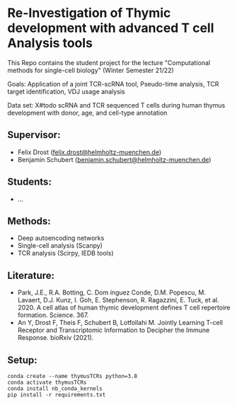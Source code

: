 # Re-Investigation of Thymic development with advanced T cell Analysis tools
This Repo contains the student project for the lecture "Computational methods for single-cell biology" (Winter Semester 21/22)

Goals:    Application of a joint TCR-scRNA tool, Pseudo-time analysis, TCR target identification, VDJ usage analysis

Data set:    X#todo scRNA and TCR sequenced T cells during human thymus development with donor, age, and cell-type annotation


## Supervisor:    
- Felix Drost (felix.drost@helmholtz-muenchen.de)
- Benjamin Schubert (benjamin.schubert@helmholtz-muenchen.de)

## Students:
- ...

## Methods:   
- Deep autoencoding networks
- Single-cell analysis (Scanpy)
- TCR analysis (Scirpy, IEDB tools)

## Literature:  
- Park, J.E., R.A. Botting, C. Dom ́ınguez Conde, D.M. Popescu, M. Lavaert, D.J. Kunz, I. Goh, E. Stephenson, R. Ragazzini, E. Tuck, et al. 2020. A cell atlas of human thymic development defines T cell repertoire formation. Science. 367.
- An Y, Drost F, Theis F, Schubert B, Lotfollahi M. Jointly Learning T-cell Receptor and Transcriptomic Information to Decipher the Immune Response. bioRxiv (2021).

## Setup:
```
conda create --name thymusTCRs python=3.8
conda activate thymusTCRs
conda install nb_conda_kernels
pip install -r requirements.txt
```
